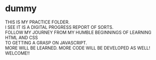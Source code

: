 # dummy

THIS IS MY PRACTICE FOLDER.  
I SEE IT IS A DIGITAL PROGRESS REPORT OF SORTS.  
FOLLOW MY JOURNEY FROM MY HUMBLE BEGINNINGS OF LEARNING HTML AND CSS  
TO GETTING A GRASP ON JAVASCRIPT.   
MORE WILL BE LEARNED. MORE CODE WILL BE DEVELOPED AS WELL!  
WELCOME!!
